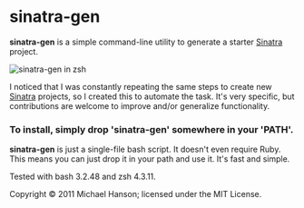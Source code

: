 sinatra-gen
===========

**sinatra-gen** is a simple command-line utility to generate a starter [Sinatra]
project.

![sinatra-gen in zsh](http://dl.dropbox.com/u/2827486/sinatra-gen.png)

I noticed that I was constantly repeating the same steps to create new [Sinatra]
projects, so I created this to automate the task. It's very specific, but
contributions are welcome to improve and/or generalize functionality.

### To install, simply drop 'sinatra-gen' somewhere in your 'PATH'.

**sinatra-gen** is just a single-file bash script. It doesn't even require Ruby.
This means you can just drop it in your path and use it. It's fast and simple.

Tested with bash 3.2.48 and zsh 4.3.11.

Copyright © 2011 Michael Hanson; licensed under the MIT License.


[Sinatra]: http://www.sinatrarb.com/
